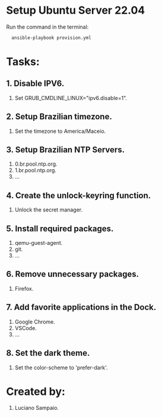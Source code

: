 # Setup Ubuntu Server 22.04

Run the command in the terminal:
```bash
  ansible-playbook provision.yml
```

# Tasks:

## 1. Disable IPV6.
  1. Set GRUB_CMDLINE_LINUX="ipv6.disable=1".

## 2. Setup Brazilian timezone.
  1. Set the timezone to America/Maceio.

## 3. Setup Brazilian NTP Servers.
  1. 0.br.pool.ntp.org.
  2. 1.br.pool.ntp.org.
  3. ...

## 4. Create the unlock-keyring function.
  1. Unlock the secret manager.

## 5. Install required packages.
  1. qemu-guest-agent.
  2. git.
  3. ...

## 6. Remove unnecessary packages.
  1. Firefox.

## 7. Add favorite applications in the Dock.
  1. Google Chrome.
  2. VSCode.
  3. ...

## 8. Set the dark theme.
  1. Set the color-scheme to 'prefer-dark'.

# Created by: 

1. Luciano Sampaio.
